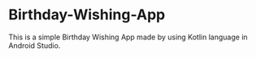 # Birthday-Wishing-App
This is a simple Birthday Wishing App made by using Kotlin language in Android Studio.

